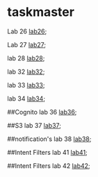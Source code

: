 # taskmaster

Lab 26
[lab26](ReadMeFiles/Lab26.md);

Lab 27
[lab27](ReadMeFiles/lab27.md);

lab 28
[lab28](ReadMeFiles/lab28.md);

lab 32
[lab32](ReadMeFiles/lab32.md);

lab 33
[lab33](ReadMeFiles/lab33.md);

lab 34
[lab34](ReadMeFiles/lab34.md);

##Cognito
lab 36
[lab36](ReadMeFiles/lab36.md);

##S3
lab 37
[lab37](ReadMeFiles/lab37.md);

##notification's
lab 38
[lab38](ReadMeFiles/lab38.md);

##Intent Filters
lab 41
[lab41](ReadMeFiles/lab41.md);

##Intent Filters
lab 42
[lab42](ReadMeFiles/lab42.md);


